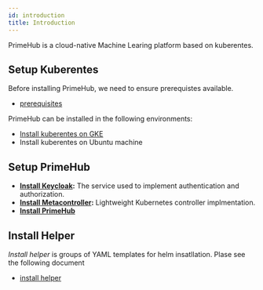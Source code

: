 ```yaml
---
id: introduction
title: Introduction
---
```


PrimeHub is a cloud-native Machine Learing platform based on kuberentes.

## Setup Kuberentes

Before installing PrimeHub, we need to ensure prerequistes available.

- [prerequisites](prerequisites.md)

PrimeHub can be installed in the following environments:

- [Install kuberentes on GKE](kubernetes_on_gke.md)
- Install kuberentes on Ubuntu machine

## Setup PrimeHub

- **[Install Keycloak](install_keycloak.md):** The service used to implement authentication and authorization.
- **[Install Metacontroller](install_metacontroller.md):**  Lightweight Kubernetes controller implmentation.
- **[Install PrimeHub](install_primehub.md)**

## Install Helper

*Install helper* is groups of YAML templates for helm insatllation. Plase see the following document

- [install helper](install_helper_intro.md)
